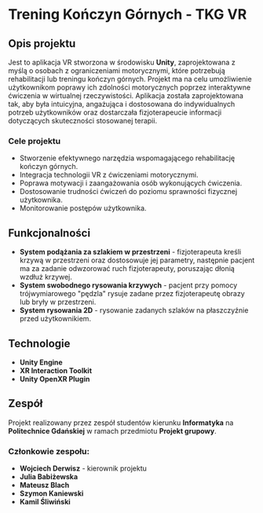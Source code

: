 # Trening Kończyn Górnych - TKG VR

## Opis projektu

Jest to aplikacja VR stworzona w środowisku **Unity**, zaprojektowana z myślą o osobach z ograniczeniami motorycznymi, które potrzebują rehabilitacji lub treningu kończyn górnych. Projekt ma na celu umożliwienie użytkownikom poprawy ich zdolności motorycznych poprzez interaktywne ćwiczenia w wirtualnej rzeczywistości. Aplikacja została zaprojektowana tak, aby była intuicyjna, angażująca i dostosowana do indywidualnych potrzeb użytkowników oraz dostarczała fizjoterapeucie informacji dotyczących skuteczności stosowanej terapii. 

### Cele projektu
- Stworzenie efektywnego narzędzia wspomagającego rehabilitację kończyn górnych.
- Integracja technologii VR z ćwiczeniami motorycznymi.
- Poprawa motywacji i zaangażowania osób wykonujących ćwiczenia.
- Dostosowanie trudności ćwiczeń do poziomu sprawności fizycznej użytkownika.
- Monitorowanie postępów użytkownika.

## Funkcjonalności
- **System podążania za szlakiem w przestrzeni** - fizjoterapeuta kreśli krzywą w przestrzeni oraz dostosowuje jej parametry, następnie pacjent ma za zadanie odwzorować ruch fizjoterapeuty, poruszając dłonią wzdłuż krzywej.
- **System swobodnego rysowania krzywych** - pacjent przy pomocy trójwymiarowego "pędzla" rysuje zadane przez fizjoterapeutę obrazy lub bryły w przestrzeni.
- **System rysowania 2D** - rysowanie zadanych szlaków na płaszczyźnie przed użytkownikiem.

## Technologie
- **Unity Engine** 
- **XR Interaction Toolkit**
- **Unity OpenXR Plugin**

## Zespół
Projekt realizowany przez zespół studentów kierunku **Informatyka** na **Politechnice Gdańskiej** w ramach przedmiotu **Projekt grupowy**.

### Członkowie zespołu:
- **Wojciech Derwisz** - kierownik projektu
- **Julia Babiżewska**
- **Mateusz Blach**
- **Szymon Kaniewski**
- **Kamil Śliwiński**
